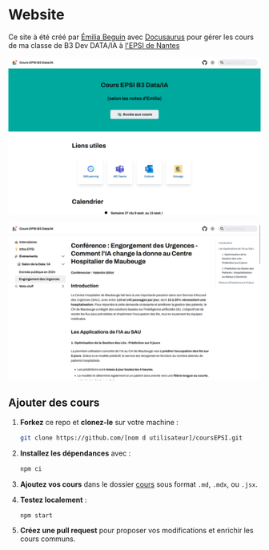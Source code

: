 # Website

Ce site à été créé par [Émilia Beguin](https://github.com/BahAilime/) avec [Docusaurus](https://docusaurus.io/) pour gérer les cours de ma classe de B3 Dev DATA/IA à [l'EPSI de Nantes](https://www.epsi.fr/campus/campus-de-nantes/)

![preview of the website](static/img/preview.png)

![second preview of the website](static/img/preview2.png)

## Ajouter des cours

1. **Forkez** ce repo et **clonez-le** sur votre machine :
   ```bash
   git clone https://github.com/[nom d utilisateur]/coursEPSI.git
   ```

2. **Installez les dépendances** avec :
   ```bash
   npm ci
   ```

3. **Ajoutez vos cours** dans le dossier [cours](https://github.com/BahAilime/coursEPSI/tree/main/docs/cours) sous format `.md`, `.mdx`, ou `.jsx`.

5. **Testez localement** :
   ```bash
   npm start
   ```
   
6. **Créez une pull request** pour proposer vos modifications et enrichir les cours communs.
